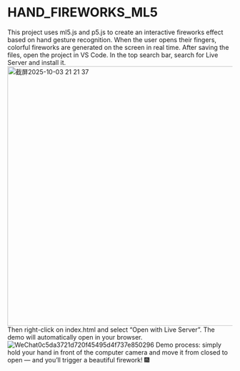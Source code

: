# HAND_FIREWORKS_ML5
This project uses ml5.js and p5.js to create an interactive fireworks effect based on hand gesture recognition. When the user opens their fingers, colorful fireworks are generated on the screen in real time.
After saving the files, open the project in VS Code. In the top search bar, search for Live Server and install it.
<img width="911" height="582" alt="截屏2025-10-03 21 21 37" src="https://github.com/user-attachments/assets/d3523943-a060-4964-b75e-a92a6b4e63ee" />
Then right-click on index.html and select “Open with Live Server”. The demo will automatically open in your browser.
![WeChat0c5da3721d720f45495d4f737e850296](https://github.com/user-attachments/assets/e1452b2f-809c-46e6-ac8b-8c320cac15ad)
Demo process: simply hold your hand in front of the computer camera and move it from closed to open — and you’ll trigger a beautiful firework! 🎆
